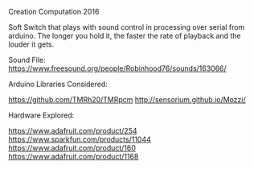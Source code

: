 Creation Computation 2016

Soft Switch that plays with sound control in processing over serial from arduino. 
The longer you hold it, the faster the rate of playback and the louder it gets. 

Sound File: https://www.freesound.org/people/Robinhood76/sounds/163066/

Arduino Libraries Considered:

https://github.com/TMRh20/TMRpcm
http://sensorium.github.io/Mozzi/

Hardware Explored:

https://www.adafruit.com/product/254
https://www.sparkfun.com/products/11044
https://www.adafruit.com/product/160
https://www.adafruit.com/product/1168
